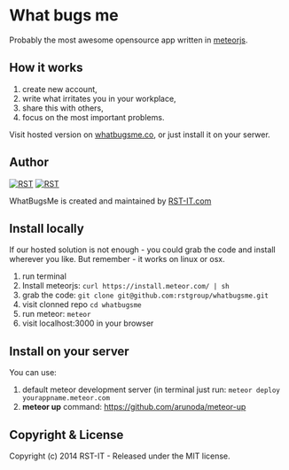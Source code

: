 # What bugs me

Probably the most awesome opensource app written in <a href="https://www.meteor.com/">meteorjs</a>.

## How it works

1. create new account,
2. write what irritates you in your workplace,
3. share this with others,
4. focus on the most important problems.

Visit hosted version on <a href="http://whatbugsme.co">whatbugsme.co</a>, or just install it on your serwer.

## Author

[![RST](http://rst-it.com/files/rstwithpassion.png)](http://rst-it.com) [![RST](http://rst-it.com/files/howwedoapps.png)](http://howwedoapps.com)

WhatBugsMe is created and maintained by <a href="http://rst-it.com">RST-IT.com</a>

## Install locally

If our hosted solution is not enough - you could grab the code and install wherever you like. But remember - it works on linux or osx.

1. run terminal
2. Install meteorjs: `curl https://install.meteor.com/ | sh`
3. grab the code: `git clone git@github.com:rstgroup/whatbugsme.git`
4. visit clonned repo `cd whatbugsme`
5. run meteor: `meteor`
6. visit localhost:3000 in your browser

## Install on your server

You can use:

1. default meteor development server (in terminal just run: `meteor deploy yourappname.meteor.com`
2. **meteor up** command: <a href="https://github.com/arunoda/meteor-up">https://github.com/arunoda/meteor-up</a>


## Copyright & License

Copyright (c) 2014 RST-IT - Released under the MIT license.
